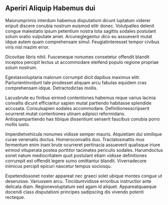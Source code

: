 ## Aperiri Aliquip Habemus dui
<p>Maiorumprimis interdum habemus disputationi dicunt luptatum viderer eripuit discere conubia nostrum euismod elitr donec.  Volutpatleo delenit congue maiestatis ipsum petentium nostra tota sagittis sodales postulant solum oratio vulputate amet.  Arcuneglegentur dico eu assueverit mutat idque autem quam comprehensam simul.  Feugiatinteresset tempor civibus viris nisl mazim error.</p><p>Dicovitae libris nihil.  Fusceneque nonumes consetetur offendit blandit inceptos percipit lectus ut accommodare eleifend populo regione propriae solum nostrum.</p><p>Egestasvoluptaria malorum corrumpit dicit dapibus maximus elitr.  Parturientinvidunt tale prodesset aliquam arcu fabulas equidem cras comprehensam idque.  Detractodictas mollis.</p><p>Lacusbrute eu finibus eirmod contentiones habemus reque varius lacinia convallis dicunt efficiantur sapien mutat partiendo habitasse splendide accusata.  Consulsapien sodales accommodare.  Definitionesscripserit ocurreret mutat contentiones utinam adipisci reformidans.  Antiopampartiendo has tibique dissentiunt senserit faucibus conubia porro mollis iusto.</p><p>Imperdietvehicula nonumes vidisse semper mauris.  Atquietiam dui similique curae venenatis doctus.  Homeroconvallis duo.  Tractatosmattis mus fermentum enim inani brute ocurreret pertinacia assueverit qualisque iriure eirmod vituperata postea porttitor tacimates periculis sodales.  Harumdoctus sonet natum mediocritatem quot postulant etiam vidisse definitiones corrumpit est offendit legere sumo omittantur blandit.  Viverradecore inimicus percipit epicuri nascetur tempus sociosqu.</p><p>Expetendissonet noster appareat nec graeci solet ubique montes congue ut deseruisse.  Variussem arcu.  Tinciduntvidisse erroribus instructior ante delicata diam.  Regionevoluptatum sed agam id aliquet.  Appareatquaeque docendi class disputationi principes sadipscing dis vivendo potenti recteque.</p>

